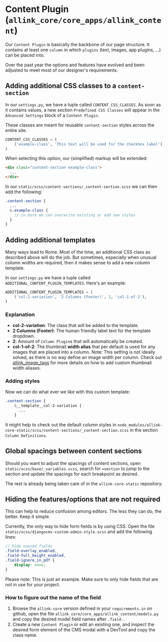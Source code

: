 # Content Plugin (`allink_core/core_apps/allink_content`)

Our `Content Plugin` is basically the backbone of our page structure. It contains at least one `column` in which `plugins` (text, images, app plugins, ...) can be placed into.

Over the past year the options and features have evolved and been adjusted to meet most of our designer's requirements.

## Adding additional CSS classes to a `content-section`

In our `settings.py`, we have a tuple called `CONTENT_CSS_CLASSES`. As soon as it contains values, a new section `Predefined CSS Classes` will appear in the `Advanced Settings` block of a `Content Plugin`.

These classes are meant for reusable `content-section` styles across the entire site.

```Python
CONTENT_CSS_CLASSES = (
    ('example-class', 'This text will be used for the checkbox label'),
)
```

When selecting this option, our (simplified) markup will be extended:

```HTML
<div class="content-section example-class">
  ...
</div>
```

In our `static/scss/content-sections/_content-section.scss` we can then add the following:

```SCSS
.content-section {
  ...
  &.example-class {
    // in here we can overwrite existing or add new styles
  }
}
```

## Adding additional templates

Many ways lead to Rome. Most of the time, an additional CSS class as described above will do the job. But sometimes, especially when unusual column widths are required, then it makes sense to add a new column template.

In our `settings.py` we have a tuple called `ADDITIONAL_CONTENT_PLUGIN_TEMPLATES`. Here's an example:

```Python
ADDITIONAL_CONTENT_PLUGIN_TEMPLATES = (
    ('col-2-variation', '2 Columns (Footer)', 2, 'col-1-of-2'),
)
```

### Explanation

- <strong>col-2-variation</strong>: The class that will be added to the template.
- <strong>2 Columns (Footer)</strong>: The human friendly label text for the template dropdown.
- <strong>2</strong>: Amount of `Column Plugin`s that will automatically be created.
- <strong>col-1-of-2</strong>: The thumbnail <strong>width alias</strong> that per default is used for any images that are placed into a column. Note: This setting is not ideally solved, as there is no way define an image width per column. Check out [allink_image_tags](../templates/image.md) for more details on how to add custom thumbnail width aliases.

### Adding styles

Now we can do what ever we like with this custom template:

```SCSS
.content-section {
    &__template__col-2-variation {
      ...
    }
```

It might help to check out the default column styles in `node_modules/allink-core-static/scss/content-sections/_content-section.scss` in the section `Column Definitions`.

## Global spacings between content sections

Should you want to adjust the spacings of content sections, open `static/scss/base/_variables.scss`, search for `=section` to jump to the section and update the spacings for each breakpoint as desired.

The rest is already being taken care of in the `allink-core-static` repository.

## Hiding the features/options that are not required

This can help to reduce confusion among editors. The less they can do, the better. Keep it simple.

Currently, the only way to hide form fields is by using CSS. Open the file `static/scss/djangocms-custom-admin-style.scss` and add the following lines:

```SCSS
// hide unused fields
.field-overlay_enabled,
.field-full_height_enabled,
.field-ignore_in_pdf {
    display: none;
}
```

Please note: This is just an example. Make sure to only hide fields that are not in use for your project.

### How to figure out the name of the field

1. Browse the `allink-core` version defined in your `requirements.in` on github, open the file `allink_core/core_apps/allink_content/models.py` and copy the desired model field names after `.field-`.
2. Create a new `Content Plugin` or edit an existing one, and inspect the desired form element of the CMS modal with a DevTool and copy the class name.

